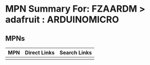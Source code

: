 



# MPN Summary For: FZAARDM > adafruit : ARDUINOMICRO

## MPNs
  

|MPN|Direct Links|Search Links|
| :--- | :--- | :--- |
||||
